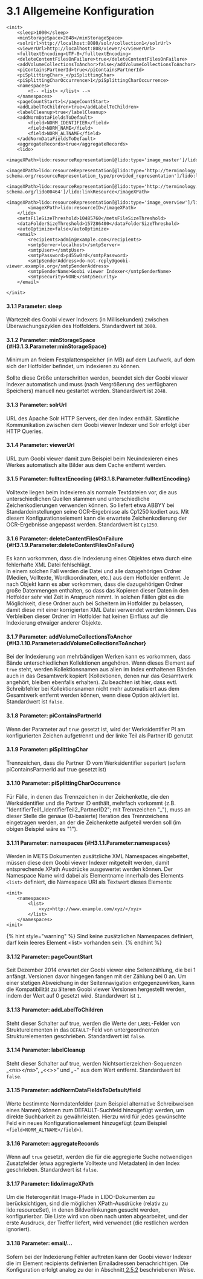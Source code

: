 # 3.1 Allgemeine Konfiguration

```markup
<init>
    <sleep>1000</sleep>
    <minStorageSpace>2048</minStorageSpace>
    <solrUrl>http://localhost:8080/solr/collection1</solrUrl>
    <viewerUrl>http://localhost:808/viewer/</viewerUrl>
    <fulltextEncoding>UTF-8</fulltextEncoding>
    <deleteContentFilesOnFailure>true</deleteContentFilesOnFailure>
    <addVolumeCollectionsToAnchor>false</addVolumeCollectionsToAnchor>
    <piContainsPartnerId>true</piContainsPartnerId>
    <piSplittingChar>_</piSplittingChar>
    <piSplittingCharOccurrence>1</piSplittingCharOccurrence>
    <namespaces>
        <!-- <list> </list> -->
    </namespaces>    
    <pageCountStart>1</pageCountStart>
    <addLabelToChildren>true</addLabelToChildren>
    <labelCleanup>true</labelCleanup>
    <addNormDataFieldsToDefault>
        <field>NORM_IDENTIFIER</field>
        <field>NORM_NAME</field>
        <field>NORM_ALTNAME</field>
    </addNormDataFieldsToDefault>    
    <aggregateRecords>true</aggregateRecords>
    <lido>
        <imageXPath>lido:resourceRepresentation[@lido:type='image_master']/lido:linkResource</imageXPath>
        <imageXPath>lido:resourceRepresentation[@lido:type='http://terminology.lido-schema.org/resourceRepresentation_type/provided_representation']/lido:linkResource</imageXPath>
        <imageXPath>lido:resourceRepresentation[@lido:type='http://terminology.lido-schema.org/lido00464']/lido:linkResource</imageXPath>
        <imageXPath>lido:resourceRepresentation[@lido:type='image_overview']/lido:linkResource</imageXPath>
        <imageXPath>lido:resourceID</imageXPath>
    </lido>
    <metsFileSizeThreshold>10485760</metsFileSizeThreshold>
    <dataFolderSizeThreshold>157286400</dataFolderSizeThreshold>
    <autoOptimize>false</autoOptimize>
    <email>
        <recipients>admin@example.com</recipients>
        <smtpServer>localhost</smtpServer>
        <smtpUser></smtpUser>
        <smtpPassword>p455w0rd</smtpPassword>
        <smtpSenderAddress>do-not-reply@goobi-viewer.example.org</smtpSenderAddress>
        <smtpSenderName>Goobi viewer Indexer</smtpSenderName>
        <smtpSecurity>NONE</smtpSecurity>
    </email>

</init>
```

#### 3.1.1 Parameter: sleep

Wartezeit des Goobi viewer Indexers \(in Millisekunden\) zwischen Überwachungszyklen des Hotfolders. Standardwert ist `3000`.

#### 3.1.2 Parameter: minStorageSpace {#H3.1.3.Parameter:minStorageSpace}

Minimum an freiem Festplattenspeicher \(in MB\) auf dem Laufwerk, auf dem sich der Hotfolder befindet, um indexieren zu können. 

Sollte diese Größe unterschritten werden, beendet sich der Goobi viewer Indexer automatisch und muss \(nach Vergrößerung des verfügbaren Speichers\) manuell neu gestartet werden. Standardwert ist `2048`.

#### 3.1.3 Parameter: solrUrl

URL des Apache Solr HTTP Servers, der den Index enthält. Sämtliche Kommunikation zwischen dem Goobi viewer Indexer und Solr erfolgt über HTTP Queries.

#### 3.1.4 Parameter: viewerUrl

URL zum Goobi viewer damit zum Beispiel beim Neuindexieren eines Werkes automatisch alte Bilder aus dem Cache entfernt werden.

#### 3.1.5 Parameter: fulltextEncoding {#H3.1.8.Parameter:fulltextEncoding}

Volltexte liegen beim Indexieren als normale Textdateien vor, die aus unterschiedlichen Quellen stammen und unterschiedliche Zeichenkodierungen verwenden können. So liefert etwa ABBYY bei Standardeinstellungen seine OCR-Ergebnisse als Cp1250 kodiert aus. Mit diesem Konfigurationselement kann die erwartete Zeichenkodierung der OCR-Ergebnisse angepasst werden. Standardwert ist `Cp1250`.

#### 3.1.6 Parameter: deleteContentFilesOnFailure {#H3.1.9.Parameter:deleteContentFilesOnFailure}

Es kann vorkommen, dass die Indexierung eines Objektes etwa durch eine fehlerhafte XML Datei fehlschlägt.  
In einem solchen Fall werden die Datei und alle dazugehörigen Ordner \(Medien, Volltexte, Wordkoordinaten, etc.\) aus dem Hotfolder entfernt. Je nach Objekt kann es aber vorkommen, dass die dazugehörigen Ordner große Datenmengen enthalten, so dass das Kopieren dieser Daten in den Hotfolder sehr viel Zeit in Anspruch nimmt. In solchen Fällen gibt es die Möglichkeit, diese Ordner auch bei Scheitern im Hotfolder zu belassen, damit diese mit einer korrigierten XML Datei verwendet werden können. Das Verbleiben dieser Ordner im Hotfolder hat keinen Einfluss auf die Indexierung etwaiger anderer Objekte.

#### 3.1.7 Parameter: addVolumeCollectionsToAnchor {#H3.1.10.Parameter:addVolumeCollectionsToAnchor}

Bei der Indexierung von mehrbändigen Werken kann es vorkommen, dass Bände unterschiedlichen Kollektionen angehören. Wenn dieses Element auf `true` steht, werden Kollektionsnamen aus allen im Index enthaltenen Bänden auch in das Gesamtwerk kopiert \(Kollektionen, denen nur das Gesamtwerk angehört, bleiben ebenfalls erhalten\). Zu beachten ist hier, dass evtl. Schreibfehler bei Kollektionsnamen nicht mehr automatisiert aus dem Gesamtwerk entfernt werden können, wenn diese Option aktiviert ist. Standardwert ist `false`.

#### 3.1.8 Parameter: piContainsPartnerId

Wenn der Parameter auf `true` gesetzt ist, wird der Werksidentifier PI am konfigurierten Zeichen aufgetrennt und der linke Teil als Partner ID genutzt

#### 3.1.9 Parameter: piSplittingChar

Trennzeichen, dass die Partner ID vom Werksidentifier separiert \(sofern piContainsPartnerId auf true gesetzt ist\)

#### 3.1.10 Parameter: piSplittingCharOccurrence

Für Fälle, in denen das Trennzeichen in der Zeichenkette, die den Werksidentifier und die Partner ID enthält, mehrfach vorkommt \(z.B. "IdentifierTeil1\_IdentifierTeil2\_PartnerID2"; mit Trennzeichen "\_"\), muss an dieser Stelle die genaue \(0-basierte\) Iteration des Trennzeichens eingetragen werden, an der die Zeichenkette aufgeteil werden soll \(im obigen Beispiel wäre es "1"\).

#### 3.1.11 Parameter: namespaces {#H3.1.1.Parameter:namespaces}

Werden in METS Dokumenten zusätzliche XML Namespaces eingebettet, müssen diese dem Goobi viewer Indexer mitgeteilt werden, damit entsprechende XPath Ausdrücke ausgewertet werden können. Der Namespace Name wird dabei als Elementname innerhalb des Elements `<list>` definiert, die Namespace URI als Textwert dieses Elements: 

```markup
<init>
    <namespaces>
        <list>
            <xyz>http://www.example.com/xyz/</xyz>
        </list>
    </namespaces>
<init>
```

{% hint style="warning" %}
Sind keine zusätzlichen Namespaces definiert, darf kein leeres Element &lt;list&gt; vorhanden sein.
{% endhint %}

#### 3.1.12 Parameter: pageCountStart

Seit Dezember 2014 erwartet der Goobi viewer eine Seitenzählung, die bei 1 anfängt. Versionen davor hingegen fangen mit der Zählung bei 0 an. Um einer stetigen Abweichung in der Seitennavigation entgegenzuwirken, kann die Kompatibilität zu älteren Goobi viewer Versionen hergestellt werden, indem der Wert auf 0 gesetzt wird. Standardwert ist `1`.

#### 3.1.13 Parameter: addLabelToChildren

Steht dieser Schalter auf true, werden die Werte der `LABEL`-Felder von Strukturelementen in das `DEFAULT`-Feld von untergeordnenten Strukturelementen geschrieben. Standardwert ist `false`.

#### 3.1.14 Parameter: labelCleanup

Steht dieser Schalter auf true, werden Nichtsortierzeichen-Sequenzen „&lt;ns&gt;&lt;/ns&gt;“, „&lt;&lt;&gt;&gt;“ und „¬“ aus dem Wert entfernt. Standardwert ist `false`.

#### 3.1.15 Parameter: addNormDataFieldsToDefault/field

Werte bestimmte Normdatenfelder \(zum Beispiel alternative Schreibweisen eines Namen\) können zum DEFAULT-Suchfeld hinzugefügt werden, um direkte Suchbarkeit zu gewährleisten. Hierzu wird für jedes gewünschte Feld ein neues Konfigurationselement hinzugefügt \(zum Beispiel `<field>NORM_ALTNAME</field>`\).

#### 3.1.16 Parameter: aggregateRecords

Wenn auf `true` gesetzt, werden die für die aggregierte Suche notwendigen Zusatzfelder \(etwa aggregierte Volltexte und Metadaten\) in den Index geschrieben. Standardwert ist `false`.

#### 3.1.17 Parameter: lido/imageXPath

Um die Heterogenität Image-Pfade in LIDO-Dokumenten zu berücksichtigen, sind die möglichen XPath-Ausdrücke \(relativ zu lido:resourceSet\), in denen Bildverlinkungen gesucht werden, konfigurierbar. Die Liste wird von oben nach unten abgearbeitet, und der erste Ausdruck, der Treffer liefert, wird verwendet \(die restlichen werden ignoriert\).

#### 3.1.18 Parameter: email/...

Sofern bei der Indexierung Fehler auftreten kann der Goobi viewer Indexer die im Element recipients definierten Emailadressen benachrichtigen. Die Konfiguration erfolgt analog zu der in Abschnitt[ 2.5.2](../2.-konfiguration-core/2.5-benutzeraccounts/2.5.2-lokaler-benutzeraccount.md) beschriebenen Weise.


